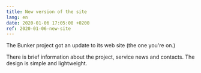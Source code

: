 ```yaml
---
title: New version of the site
lang: en
date: 2020-01-06 17:05:00 +0200
ref: 2020-01-06-new-site
---
```

The Bunker project got an update to its web site (the one you're on.)

There is brief information about the project, service news and contacts.
The design is simple and lightweight.
